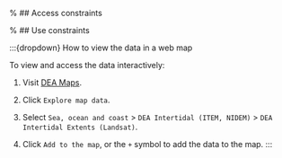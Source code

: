 % ## Access constraints

% ## Use constraints

:::{dropdown} How to view the data in a web map

To view and access the data interactively:

1) Visit [DEA Maps](https://maps.dea.ga.gov.au).

2) Click `Explore map data`.

3) Select `Sea, ocean and coast` > `DEA Intertidal (ITEM, NIDEM)` > `DEA Intertidal Extents (Landsat)`. 

5) Click `Add to the map`, or the `+` symbol to add the data to the map.
:::
